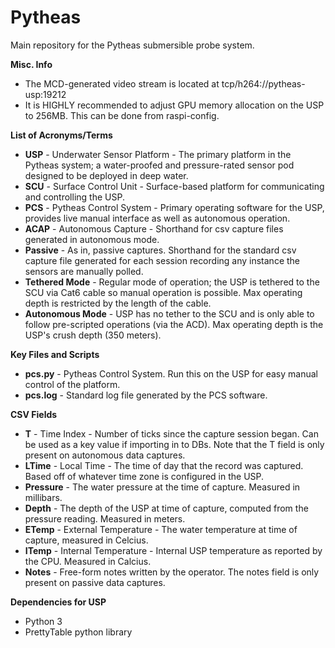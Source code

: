 # Pytheas

Main repository for the Pytheas submersible probe system. 

**Misc. Info**
- The MCD-generated video stream is located at tcp/h264://pytheas-usp:19212
- It is HIGHLY recommended to adjust GPU memory allocation on the USP to 256MB. This can be done from raspi-config.

**List of Acronyms/Terms**
- **USP**  - Underwater Sensor Platform - The primary platform in the Pytheas system; a water-proofed and pressure-rated sensor pod designed to be deployed in deep water.
- **SCU**  - Surface Control Unit       - Surface-based platform for communicating and controlling the USP.
- **PCS**  - Pytheas Control System     - Primary operating software for the USP, provides live manual interface as well as autonomous operation.
- **ACAP** - Autonomous Capture         - Shorthand for csv capture files generated in autonomous mode.
- **Passive**         - As in, passive captures. Shorthand for the standard csv capture file generated for each session recording any instance the sensors are manually polled.
- **Tethered Mode**   - Regular mode of operation; the USP is tethered to the SCU via Cat6 cable so manual operation is possible. Max operating depth is restricted by the length of the cable.
- **Autonomous Mode** - USP has no tether to the SCU and is only able to follow pre-scripted operations (via the ACD). Max operating depth is the USP's crush depth (350 meters).

**Key Files and Scripts**
- **pcs.py**  - Pytheas Control System. Run this on the USP for easy manual control of the platform. 
- **pcs.log** - Standard log file generated by the PCS software.

**CSV Fields**
- **T**        - Time Index - Number of ticks since the capture session began. Can be used as a key value if importing in to DBs. Note that the T field is only present on autonomous data captures.
- **LTime**    - Local Time - The time of day that the record was captured. Based off of whatever time zone is configured in the USP.
- **Pressure** - The water pressure at the time of capture. Measured in millibars.
- **Depth**    - The depth of the USP at time of capture, computed from the pressure reading. Measured in meters.
- **ETemp**    - External Temperature - The water temperature at time of capture, measured in Celcius.
- **ITemp**    - Internal Temperature - Internal USP temperature as reported by the CPU. Measured in Calcius.
- **Notes**    - Free-form notes written by the operator. The notes field is only present on passive data captures.

**Dependencies for USP**
- Python 3
- PrettyTable python library

